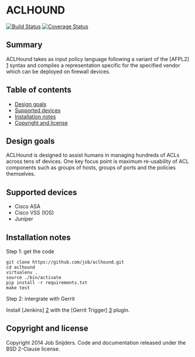 ACLHOUND
========

[![Build Status](https://travis-ci.org/job/aclhound.svg?branch=master)](https://travis-ci.org/job/aclhound)
[![Coverage Status](https://coveralls.io/repos/job/aclhound/badge.png)](https://coveralls.io/r/job/aclhound)

Summary
-------

ACLHound takes as input policy language following a variant of the [AFPL2] [1]
syntax and compiles a representation specific for the specified vendor which
can be deployed on firewall devices.

Table of contents
-----------------

- [Design goals](#design-goals)
- [Supported devices](#supported-devices)
- [Installation notes](#installation-notes)
- [Copyright and license](#copyright-and-license)

Design goals
------------

ACLHound is designed to assist humans in managing hundreds of ACLs across 
tens of devices. One key focus point is maximum re-usability of ACL 
components such as groups of hosts, groups of ports and the policies 
themselves.

Supported devices 
-----------------

* Cisco ASA
* Cisco VSS (IOS)
* Juniper

Installation notes
------------------

Step 1: get the code

```
git clone https://github.com/job/aclhound.git
cd aclhound
virtualenv .
source ./bin/activate
pip install -r requirements.txt
make test
```

Step 2: intergrate with Gerrit

Install [Jenkins] [2] with the [Gerrit Trigger] [3] plugin.

Copyright and license
---------------------

Copyright 2014 Job Snijders. Code and documentation released under the BSD
2-Clause license.


[1]: http://www.lsi.us.es/~quivir/sergio/DEPEND09.pdf "AFPL2"
[2]: http://jenkins-ci.org/ "Jenkins"
[3]: https://wiki.jenkins-ci.org/display/JENKINS/Gerrit+Trigger "Gerrit Trigger"
